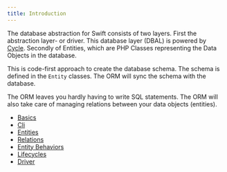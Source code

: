 ```yaml
---
title: Introduction
---
```


The database abstraction for Swift consists of two layers. First the abstraction layer- or driver. This database layer (DBAL) is powered by [Cycle](https://github.com/cycle/database). Secondly of Entities, which are PHP Classes representing the Data Objects in the database.

This is code-first approach to create the database schema. The schema is defined in the `Entity` classes. The ORM will sync the schema with the database.

The ORM leaves you hardly having to write SQL statements. The ORM will also take care of managing relations between your data objects (entities).

- [Basics](/swift-docs/docs/database/basics)
- [Cli](/swift-docs/docs/database/cli)
- [Entities](/swift-docs/docs/database/entities)
- [Relations](/swift-docs/docs/database/relations)
- [Entity Behaviors](/swift-docs/docs/database/entity-behaviors)
- [Lifecycles](/swift-docs/docs/database/lifecycles)
- [Driver](/swift-docs/docs/database/driver)